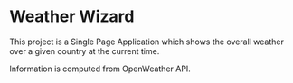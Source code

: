 # Weather Wizard
This project is a Single Page Application which shows the overall weather over a given country at the current time.

Information is computed from OpenWeather API.